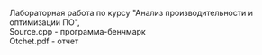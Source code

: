 Лабораторная работа по курсу "Анализ производительности и оптимизации ПО",
<br>Source.cpp - программа-бенчмарк
<br>Otchet.pdf - отчет
